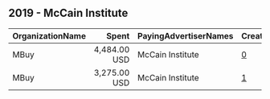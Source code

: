 ## 2019 - McCain Institute 
|OrganizationName|Spent|PayingAdvertiserNames|CreativeUrls|Impressions|Genders|AgeBrackets|CountryCodes|BillingAddresses|CandidateBallotInformation|
|:---|---:|:---|:---|---:|:---|:---|:---|:---|:---|
|MBuy|4,484.00 USD|McCain Institute|[0](https://www.snap.com/political-ads/asset/43cc0e06d4939c7bc7a346c97fac052f8d6b60da567b3373e75c1235bcbbe48d?mediaType=jpg)|1,381,635||18-34|united states|"120 South Riverside Plaza,Chicago,60606,US"||
|MBuy|3,275.00 USD|McCain Institute|[1](https://www.snap.com/political-ads/asset/d98cd7945b22962f6c178b89e2852b5da8b6c14b6841d2706d6d8b9d29c1a1ea?mediaType=jpg)|1,060,676||18-34|united states|"120 South Riverside Plaza,Chicago,60606,US"||
